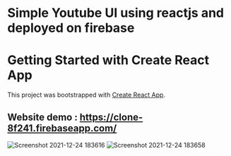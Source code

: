 # Simple Youtube UI using reactjs and deployed on firebase
# Getting Started with Create React App

This project was bootstrapped with [Create React App](https://github.com/facebook/create-react-app).

## Website demo : https://clone-8f241.firebaseapp.com/

![Screenshot 2021-12-24 183616](https://user-images.githubusercontent.com/61231732/147355333-f7d19306-c7b9-4c01-8086-1966268804eb.png)
![Screenshot 2021-12-24 183658](https://user-images.githubusercontent.com/61231732/147355338-2810301c-12c5-4684-92f7-f99f3ce582c9.png)
